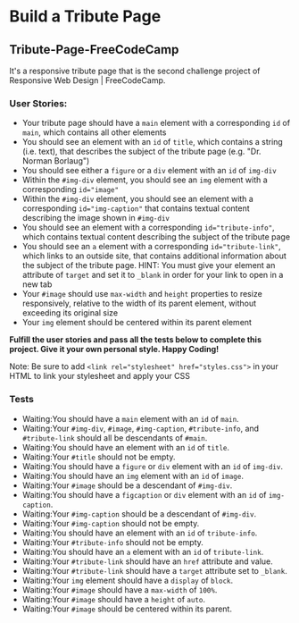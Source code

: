 # Build a Tribute Page
## Tribute-Page-FreeCodeCamp
It's a responsive tribute page that is the second challenge project of Responsive Web Design | FreeCodeCamp.
### User Stories:

- Your tribute page should have a `main` element with a corresponding `id` of `main`, which contains all other elements
- You should see an element with an `id` of `title`, which contains a string (i.e. text), that describes the subject of the tribute page (e.g. "Dr. Norman Borlaug")
- You should see either a `figure` or a `div` element with an `id` of `img-div`
- Within the `#img-div` element, you should see an `img` element with a corresponding `id="image"`
- Within the `#img-div` element, you should see an element with a corresponding `id="img-caption"` that contains textual content describing the image shown in `#img-div`
- You should see an element with a corresponding `id="tribute-info"`, which contains textual content describing the subject of the tribute page
- You should see an `a` element with a corresponding `id="tribute-link"`, which links to an outside site, that contains additional information about the subject of the tribute page. HINT: You must give your element an attribute of `target` and set it to `_blank` in order for your link to open in a new tab
- Your `#image` should use `max-width` and `height` properties to resize responsively, relative to the width of its parent element, without exceeding its original size
- Your `img` element should be centered within its parent element

**Fulfill the user stories and pass all the tests below to complete this project. Give it your own personal style. Happy Coding!**

Note: Be sure to add `<link rel="stylesheet" href="styles.css">` in your HTML to link your stylesheet and apply your CSS

### Tests
- Waiting:You should have a `main` element with an `id` of `main`.
- Waiting:Your `#img-div`, `#image`, `#img-caption`, `#tribute-info`, and `#tribute-link` should all be descendants of `#main`.
- Waiting:You should have an element with an `id` of `title`.
- Waiting:Your `#title` should not be empty.
- Waiting:You should have a `figure` or `div` element with an `id` of `img-div`.
- Waiting:You should have an `img` element with an `id` of `image`.
- Waiting:Your `#image` should be a descendant of `#img-div`.
- Waiting:You should have a `figcaption` or `div` element with an `id` of `img-caption`.
- Waiting:Your `#img-caption` should be a descendant of `#img-div`.
- Waiting:Your `#img-caption` should not be empty.
- Waiting:You should have an element with an `id` of `tribute-info`.
- Waiting:Your `#tribute-info` should not be empty.
- Waiting:You should have an `a` element with an `id` of `tribute-link`.
- Waiting:Your `#tribute-link` should have an `href` attribute and value.
- Waiting:Your `#tribute-link` should have a `target` attribute set to `_blank`.
- Waiting:Your `img` element should have a `display` of `block`.
- Waiting:Your `#image` should have a `max-width` of `100%`.
- Waiting:Your `#image` should have a `height` of `auto`.
- Waiting:Your `#image` should be centered within its parent.
